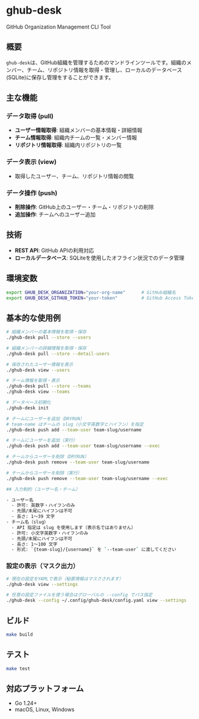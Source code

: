 # ghub-desk

GitHub Organization Management CLI Tool

## 概要

`ghub-desk`は、GitHub組織を管理するためのマンドラインツールです。組織のメンバー、チーム、リポジトリ情報を取得・管理し、ローカルのデータベース(SQLite)に保存し管理をすることができます。

## 主な機能

### データ取得 (pull)
- **ユーザー情報取得**: 組織メンバーの基本情報・詳細情報
- **チーム情報取得**: 組織内チームの一覧・メンバー情報
- **リポジトリ情報取得**: 組織内リポジトリの一覧

### データ表示 (view)
- 取得したユーザー、チーム、リポジトリ情報の閲覧

### データ操作 (push)
- **削除操作**: GitHub上のユーザー・チーム・リポジトリの削除
- **追加操作**: チームへのユーザー追加

## 技術

- **REST API**: GitHub APIの利用対応
- **ローカルデータベース**: SQLiteを使用したオフライン状況でのデータ管理

## 環境変数

```bash
export GHUB_DESK_ORGANIZATION="your-org-name"      # GitHub組織名
export GHUB_DESK_GITHUB_TOKEN="your-token"         # GitHub Access Token
```

## 基本的な使用例

```bash
# 組織メンバーの基本情報を取得・保存
./ghub-desk pull --store --users

# 組織メンバーの詳細情報を取得・保存
./ghub-desk pull --store --detail-users

# 保存されたユーザー情報を表示
./ghub-desk view --users

# チーム情報を取得・表示
./ghub-desk pull --store --teams
./ghub-desk view --teams

# データベース初期化
./ghub-desk init

# チームにユーザーを追加（DRYRUN）
# team-name はチームの slug（小文字英数字とハイフン）を指定
./ghub-desk push add --team-user team-slug/username

# チームにユーザーを追加（実行）
./ghub-desk push add --team-user team-slug/username --exec

# チームからユーザーを削除（DRYRUN）
./ghub-desk push remove --team-user team-slug/username

# チームからユーザーを削除（実行）
./ghub-desk push remove --team-user team-slug/username --exec

## 入力制約（ユーザー名・チーム）

- ユーザー名
  - 許可: 英数字・ハイフンのみ
  - 先頭/末尾にハイフンは不可
  - 長さ: 1〜39 文字
- チーム名（slug）
  - API 指定は slug を使用します（表示名ではありません）
  - 許可: 小文字英数字・ハイフンのみ
  - 先頭/末尾にハイフンは不可
  - 長さ: 1〜100 文字
  - 形式: `{team-slug}/{username}` を `--team-user` に渡してください
```

### 設定の表示（マスク出力）

```bash
# 現在の設定をYAMLで表示（秘匿情報はマスクされます）
./ghub-desk view --settings

# 任意の設定ファイルを使う場合はグローバルの --config でパス指定
./ghub-desk --config ~/.config/ghub-desk/config.yaml view --settings
```

## ビルド

```bash
make build
```

##  テスト

```bash
make test
```

## 対応プラットフォーム

- Go 1.24+
- macOS, Linux, Windows
